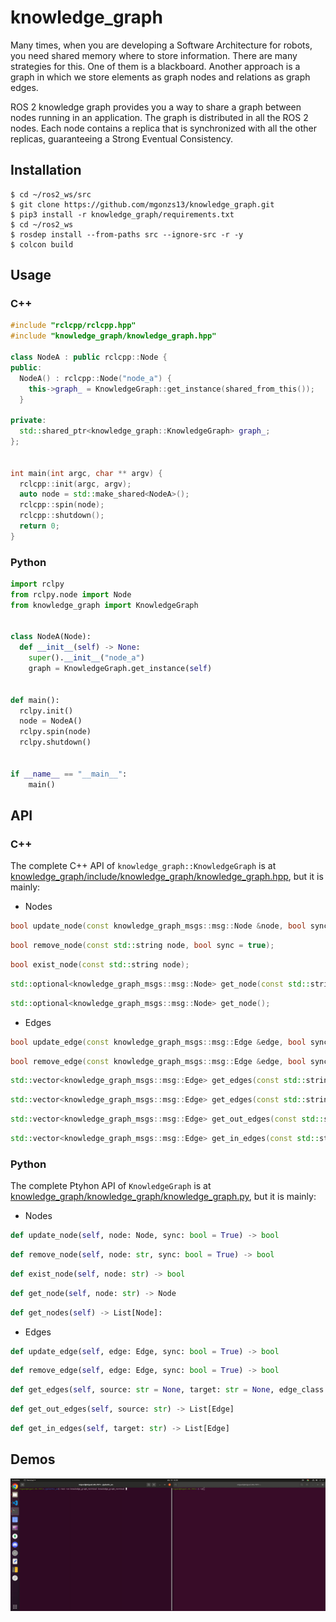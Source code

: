 # knowledge_graph

Many times, when you are developing a Software Architecture for robots, you need shared memory where to store information. There are many strategies for this. One of them is a blackboard. Another approach is a graph in which we store elements as graph nodes and relations as graph edges.

ROS 2 knowledge graph provides you a way to share a graph between nodes running in an application. The graph is distributed in all the ROS 2 nodes. Each node contains a replica that is synchronized with all the other replicas, guaranteeing a Strong Eventual Consistency.

## Installation

```shell
$ cd ~/ros2_ws/src
$ git clone https://github.com/mgonzs13/knowledge_graph.git
$ pip3 install -r knowledge_graph/requirements.txt
$ cd ~/ros2_ws
$ rosdep install --from-paths src --ignore-src -r -y
$ colcon build
```

## Usage

### C++

```cpp
#include "rclcpp/rclcpp.hpp"
#include "knowledge_graph/knowledge_graph.hpp"

class NodeA : public rclcpp::Node {
public:
  NodeA() : rclcpp::Node("node_a") {
    this->graph_ = KnowledgeGraph::get_instance(shared_from_this());
  }

private:
  std::shared_ptr<knowledge_graph::KnowledgeGraph> graph_;
};


int main(int argc, char ** argv) {
  rclcpp::init(argc, argv);
  auto node = std::make_shared<NodeA>();
  rclcpp::spin(node);
  rclcpp::shutdown();
  return 0;
}
```

### Python

```python
import rclpy
from rclpy.node import Node
from knowledge_graph import KnowledgeGraph


class NodeA(Node):
  def __init__(self) -> None:
    super().__init__("node_a")
    graph = KnowledgeGraph.get_instance(self)


def main():
  rclpy.init()
  node = NodeA()
  rclpy.spin(node)
  rclpy.shutdown()


if __name__ == "__main__":
    main()
```

## API

### C++

The complete C++ API of `knowledge_graph::KnowledgeGraph` is at [knowledge_graph/include/knowledge_graph/knowledge_graph.hpp](knowledge_graph/include/knowledge_graph/knowledge_graph.hpp), but it is mainly:

- Nodes

```cpp
bool update_node(const knowledge_graph_msgs::msg::Node &node, bool sync = true);
```

```cpp
bool remove_node(const std::string node, bool sync = true);
```

```cpp
bool exist_node(const std::string node);
```

```cpp
std::optional<knowledge_graph_msgs::msg::Node> get_node(const std::string node);
```

```cpp
std::optional<knowledge_graph_msgs::msg::Node> get_node();
```

- Edges

```cpp
bool update_edge(const knowledge_graph_msgs::msg::Edge &edge, bool sync = true);
```

```cpp
bool remove_edge(const knowledge_graph_msgs::msg::Edge &edge, bool sync = true);
```

```cpp
std::vector<knowledge_graph_msgs::msg::Edge> get_edges(const std::string &source, const std::string &target)
```

```cpp
std::vector<knowledge_graph_msgs::msg::Edge> get_edges(const std::string &edge_class)
```

```cpp
std::vector<knowledge_graph_msgs::msg::Edge> get_out_edges(const std::string &source)
```

```cpp
std::vector<knowledge_graph_msgs::msg::Edge> get_in_edges(const std::string &target)
```

### Python

The complete Ptyhon API of `KnowledgeGraph` is at [knowledge_graph/knowledge_graph/knowledge_graph.py](knowledge_graph/knowledge_graph/knowledge_graph.py), but it is mainly:

- Nodes

```python
def update_node(self, node: Node, sync: bool = True) -> bool
```

```python
def remove_node(self, node: str, sync: bool = True) -> bool
```

```python
def exist_node(self, node: str) -> bool
```

```python
def get_node(self, node: str) -> Node
```

```python
def get_nodes(self) -> List[Node]:
```

- Edges

```python
def update_edge(self, edge: Edge, sync: bool = True) -> bool
```

```python
def remove_edge(self, edge: Edge, sync: bool = True) -> bool
```

```python
def get_edges(self, source: str = None, target: str = None, edge_class: str = None) -> List[Edge]:
```

```python
def get_out_edges(self, source: str) -> List[Edge]
```

```python
def get_in_edges(self, target: str) -> List[Edge]
```

## Demos

![](./docs/demo_terminal_viewer.gif)
